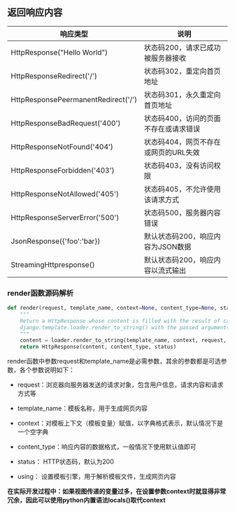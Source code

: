 ## 返回响应内容

| 响应类型                            | 说明                                  |
| ----------------------------------- | ------------------------------------- |
| HttpResponse("Hello World")         | 状态码200，请求已成功被服务器接收     |
| HttpResponseRedirect('/')           | 状态码302，重定向首页地址             |
| HttpResponsePeermanentRedirect('/') | 状态码301，永久重定向首页地址         |
| HttpResponseBadRequest('400')       | 状态码400，访问的页面不存在或请求错误 |
| HttpResponseNotFound('404')         | 状态码404，网页不存在或网页的URL失效  |
| HttpResponseForbidden('403')        | 状态码403，没有访问权限               |
| HttpResponseNotAllowed('405')       | 状态码405，不允许使用该请求方式       |
| HttpResponseServerError('500')      | 状态码500，服务器内容错误             |
| JsonResponse({'foo':'bar})          | 默认状态码200，响应内容为JSON数据     |
| StreamingHttpresponse()             | 默认状态码200，响应内容以流式输出     |



### render函数源码解析

```python
def render(request, template_name, context=None, content_type=None, status=None, using=None):
    """
    Return a HttpResponse whose content is filled with the result of calling
    django.template.loader.render_to_string() with the passed arguments.
    """
    content = loader.render_to_string(template_name, context, request, using=using)
    return HttpResponse(content, content_type, status)
```

render函数中参数request和template_name是必需参数，其余的参数都是可选参数，各个参数说明如下：

- request：浏览器向服务器发送的请求对象，包含用户信息，请求内容和请求方式等
- template_name：模板名称，用于生成网页内容
- context：对模板上下文（模板变量）赋值，以字典格式表示，默认情况下是一个空字典
- content_type：响应内容的数据格式，一般情况下使用默认值即可

- status： HTTP状态码，默认为200
- using： 设置模板引擎，用于解析模板文件，生成网页内容

**在实际开发过程中：如果视图传递的变量过多，在设置参数context时就显得非常冗余，因此可以使用python内置语法locals()取代context**



